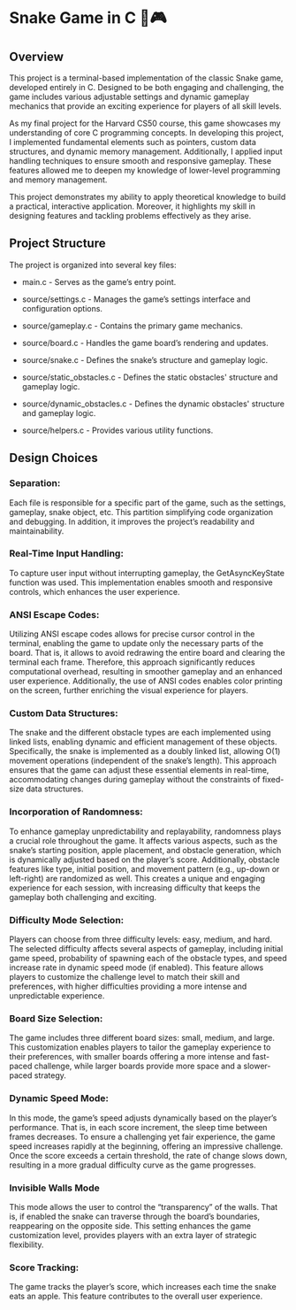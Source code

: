 # Snake Game in C 🐍🎮

## Overview

This project is a terminal-based implementation of the classic Snake game, developed entirely in C. Designed to be both engaging and challenging, the game includes various adjustable settings and dynamic gameplay mechanics that provide an exciting experience for players of all skill levels.

As my final project for the Harvard CS50 course, this game showcases my understanding of core C programming concepts. In developing this project, I implemented fundamental elements such as pointers, custom data structures, and dynamic memory management. Additionally, I applied input handling techniques to ensure smooth and responsive gameplay. These features allowed me to deepen my knowledge of lower-level programming and memory management.

This project demonstrates my ability to apply theoretical knowledge to build a practical, interactive application. Moreover, it highlights my skill in designing features and tackling problems effectively as they arise.

## Project Structure

The project is organized into several key files:

- main.c - Serves as the game’s entry point.

- source/settings.c - Manages the game’s settings interface and configuration options.

- source/gameplay.c - Contains the primary game mechanics.

- source/board.c - Handles the game board’s rendering and updates.

- source/snake.c - Defines the snake’s structure and gameplay logic.

- source/static_obstacles.c - Defines the static obstacles' structure and gameplay logic.

- source/dynamic_obstacles.c - Defines the dynamic obstacles' structure and gameplay logic.

- source/helpers.c - Provides various utility functions.


## Design Choices

### Separation:
Each file is responsible for a specific part of the game, such as the settings, gameplay, snake object, etc. This partition simplifying code organization and debugging. In addition, it improves the project’s readability and maintainability. 

### Real-Time Input Handling:
To capture user input without interrupting gameplay, the GetAsyncKeyState function was used. This implementation enables smooth and responsive controls, which enhances the user experience. 

### ANSI Escape Codes:
Utilizing ANSI escape codes allows for precise cursor control in the terminal, enabling the game to update only the necessary parts of the board. That is, it allows to avoid redrawing the entire board and clearing the terminal each frame. Therefore, this approach significantly reduces computational overhead, resulting in smoother gameplay and an enhanced user experience. Additionally, the use of ANSI codes enables color printing on the screen, further enriching the visual experience for players.

### Custom Data Structures:
The snake and the different obstacle types are each implemented using linked lists, enabling dynamic and efficient management of these objects. Specifically, the snake is implemented as a doubly linked list, allowing O(1) movement operations (independent of the snake’s length). This approach ensures that the game can adjust these essential elements in real-time, accommodating changes during gameplay without the constraints of fixed-size data structures.

### Incorporation of Randomness:
To enhance gameplay unpredictability and replayability, randomness plays a crucial role throughout the game. It affects various aspects, such as the snake’s starting position, apple placement, and obstacle generation, which is dynamically adjusted based on the player’s score. Additionally, obstacle features like type, initial position, and movement pattern (e.g., up-down or left-right) are randomized as well. This creates a unique and engaging experience for each session, with increasing difficulty that keeps the gameplay both challenging and exciting.

### Difficulty Mode Selection:
Players can choose from three difficulty levels: easy, medium, and hard. The selected difficulty affects several aspects of gameplay, including initial game speed, probability of spawning each of the obstacle types, and speed increase rate in dynamic speed mode (if enabled). This feature allows players to customize the challenge level to match their skill and preferences, with higher difficulties providing a more intense and unpredictable experience.

### Board Size Selection:
The game includes three different board sizes: small, medium, and large. This customization enables players to tailor the gameplay experience to their preferences, with smaller boards offering a more intense and fast-paced challenge, while larger boards provide more space and a slower-paced strategy. 

### Dynamic Speed Mode: 
In this mode, the game’s speed adjusts dynamically based on the player’s performance. That is, in each score increment, the sleep time between frames decreases. To ensure a challenging yet fair experience, the game speed increases rapidly at the beginning, offering an impressive challenge. Once the score exceeds a certain threshold, the rate of change slows down, resulting in a more gradual difficulty curve as the game progresses. 

### Invisible Walls Mode
This mode allows the user to control the “transparency” of the walls. That is, if enabled the snake can traverse through the board’s boundaries, reappearing on the opposite side. This setting enhances the game customization level, provides players with an extra layer of strategic flexibility.

### Score Tracking:
The game tracks the player’s score, which increases each time the snake eats an apple. This feature contributes to the overall user experience. 
